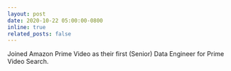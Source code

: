 ```yaml
---
layout: post
date: 2020-10-22 05:00:00-0800
inline: true
related_posts: false
---
```


Joined Amazon Prime Video as their first (Senior) Data Engineer for Prime Video Search.

